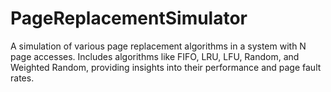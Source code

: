 # PageReplacementSimulator
A simulation of various page replacement algorithms in a system with N page accesses. Includes algorithms like FIFO, LRU, LFU, Random, and Weighted Random, providing insights into their performance and page fault rates.
